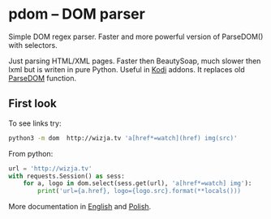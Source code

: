 pdom – DOM parser
=================

Simple DOM regex parser. Faster and more powerful version of ParseDOM() with selectors.

Just parsing HTML/XML pages. Faster then BeautySoap, much slower then lxml but is writen in pure Python.
Useful in [Kodi](https://kodi.tv) addons. It replaces old [ParseDOM](https://kodi.wiki/view/Add-on:Parsedom_for_xbmc_plugins) function.


## First look

To see links try:

```bash
python3 -m dom  http://wizja.tv 'a[href*=watch](href) img(src)'
```

From python:

```python
url = 'http://wizja.tv'
with requests.Session() as sess:
    for a, logo in dom.select(sess.get(url), 'a[href*=watch] img'):
        print('url={a.href}, logo={logo.src}.format(**locals()))
```


More documentation in [English](./doc/en/dom.md) and [Polish](./doc/pl/dom.md).

